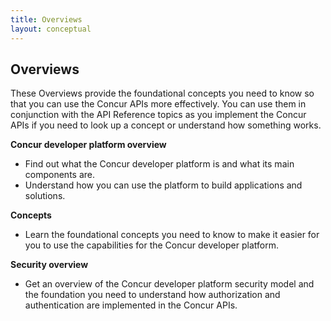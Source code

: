```yaml
---
title: Overviews
layout: conceptual
---
```


## Overviews
These Overviews provide the foundational concepts you need to know so that you can use the Concur APIs more effectively. You can use them in conjunction with the API Reference topics as you implement the Concur APIs if you need to look up a concept or understand how something works. 

**Concur developer platform overview** 
- Find out what the Concur developer platform is and what its main components are.
- Understand how you can use the platform to build applications and solutions.

**Concepts**
- Learn the foundational concepts you need to know to make it easier for you to use the capabilities for the Concur developer platform.

**Security overview**
- Get an overview of the Concur developer platform security model and the foundation you need to understand how authorization and authentication are implemented in the Concur APIs.
